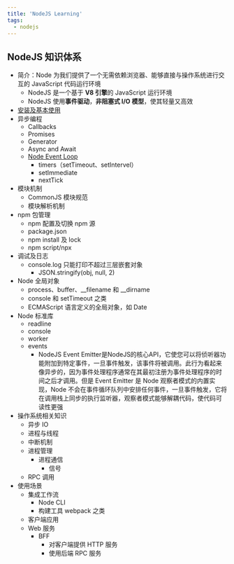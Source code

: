 ```yaml
---
title: 'NodeJS Learning'
tags:
  - nodejs
---
```


## NodeJS 知识体系

- 简介：Node 为我们提供了一个无需依赖浏览器、能够直接与操作系统进行交互的 JavaScript 代码运行环境
  - NodeJS 是一个基于 **V8 引擎**的 JavaScript 运行环境
  - NodeJS 使用**事件驱动**，**非阻塞式 I/O 模型**，使其轻量又高效
- [安装及基本使用](./安装及基本使用.md)
- 异步编程
  - Callbacks
  - Promises
  - Generator
  - Async and Await
  - [Node Event Loop](./Node%20Event%20Loop.md)
    - timers（setTimeout、setIntervel）
    - setImmediate
    - nextTick
- 模块机制
  - CommonJS 模块规范
  - 模块解析机制
- npm 包管理
  - npm 配置及切换 npm 源
  - package.json
  - npm install 及 lock
  - npm script/npx
- 调试及日志
  - console.log 只能打印不超过三层嵌套对象
    - JSON.stringify(obj, null, 2)
- Node 全局对象
  - process、buffer、__filename 和 __dirname
  - console 和 setTimeout 之类
  - ECMAScript 语言定义的全局对象，如 Date
- Node 标准库
  - readline
  - console
  - worker
  - events
    - NodeJS Event Emitter是NodeJS的核心API，它使您可以将侦听器功能附加到特定事件，一旦事件触发，该事件将被调用。此行为看起来像异步的，因为事件处理程序通常在其最初注册为事件处理程序的时间之后才调用。但是 Event Emitter 是 Node 观察者模式的内置实现，Node 不会在事件循环队列中安排任何事件，一旦事件触发，它将在调用栈上同步的执行监听器，观察者模式能够解耦代码，使代码可读性更强
- 操作系统相关知识
  - 异步 IO
  - 进程与线程
  - 中断机制
  - 进程管理
    - 进程通信
      - 信号
  - RPC 调用
- 使用场景
  - 集成工作流
    - Node CLI
    - 构建工具 webpack 之类
  - 客户端应用
  - Web 服务
    - BFF
      - 对客户端提供 HTTP 服务
      - 使用后端 RPC 服务

